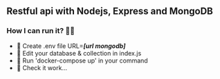 ## Restful api with Nodejs, Express and MongoDB

### How I can run it? :tada::tada:

- :rocket: Create .env file URL=***[url mongodb]***
- :rocket: Edit your database & collection in index.js
- :rocket: Run 'docker-compose up' in your command
- :rocket: Check it work...
